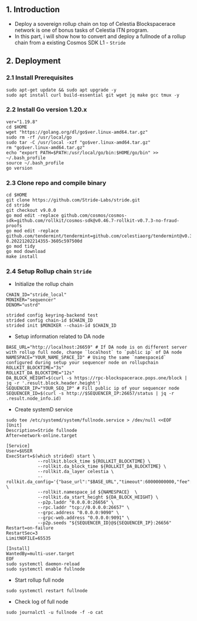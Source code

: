 ## 1. Introduction
- Deploy a sovereign rollup chain on top of Celestia Blockspacerace network is one of bonus tasks of Celestia ITN program.
- In this part, i will show how to convert and deploy a fullnode of a rollup chain from a existing Cosmos SDK L1 - `Stride` 

## 2. Deployment
### 2.1 Install Prerequisites
```
sudo apt-get update && sudo apt upgrade -y
sudo apt install curl build-essential git wget jq make gcc tmux -y
```

### 2.2 Install Go version 1.20.x
```
ver="1.19.8"
cd $HOME
wget "https://golang.org/dl/go$ver.linux-amd64.tar.gz"
sudo rm -rf /usr/local/go
sudo tar -C /usr/local -xzf "go$ver.linux-amd64.tar.gz"
rm "go$ver.linux-amd64.tar.gz"
echo "export PATH=$PATH:/usr/local/go/bin:$HOME/go/bin" >> ~/.bash_profile
source ~/.bash_profile
go version
```

### 2.3 Clone repo and compile binary 
```
cd $HOME
git clone https://github.com/Stride-Labs/stride.git
cd stride
git checkout v9.0.0
go mod edit -replace github.com/cosmos/cosmos-sdk=github.com/rollkit/cosmos-sdk@v0.46.7-rollkit-v0.7.3-no-fraud-proofs
go mod edit -replace github.com/tendermint/tendermint=github.com/celestiaorg/tendermint@v0.34.22-0.20221202214355-3605c597500d
go mod tidy
go mod download
make install
```

### 2.4 Setup Rollup chain `Stride`
- Initialize the rollup chain
```
CHAIN_ID="stride_local"
MONIKER="sequencer"
DENOM="ustrd"

strided config keyring-backend test
strided config chain-id $CHAIN_ID
strided init $MONIKER --chain-id $CHAIN_ID
```

- Setup information related to DA node
```
BASE_URL="http://localhost:26659" # If DA node is on different server with rollup full node, change `localhost` to `public ip` of DA node
NAMESPACE="YOUR_NAME_SPACE_ID" # Using the same `namespaceid` configured during setup your sequencer node on rollupchain
ROLLKIT_BLOCKTIME="3s" 
ROLLKIT_DA_BLOCKTIME="12s"
DA_BLOCK_HEIGHT=$(curl -s https://rpc-blockspacerace.pops.one/block | jq -r '.result.block.header.height')
SEQUENCER_IP="YOUR_SEQ_IP" # Fill public ip of your sequencer node
SEQUENCER_ID=$(curl -s http://$SEQUENCER_IP:26657/status | jq -r .result.node_info.id)
```

- Create systemD service
```
sudo tee /etc/systemd/system/fullnode.service > /dev/null <<EOF
[Unit]
Description=Stride fullnode
After=network-online.target

[Service]
User=$USER
ExecStart=$(which strided) start \
            --rollkit.block_time ${ROLLKIT_BLOCKTIME} \
            --rollkit.da_block_time ${ROLLKIT_DA_BLOCKTIME} \
            --rollkit.da_layer celestia \
            --rollkit.da_config='{"base_url":"$BASE_URL","timeout":60000000000,"fee":100,"gas_limit":100000}' \
            --rollkit.namespace_id ${NAMESPACE}  \
            --rollkit.da_start_height ${DA_BLOCK_HEIGHT} \
            --p2p.laddr "0.0.0.0:26656" \
            --rpc.laddr "tcp://0.0.0.0:26657" \
            --grpc.address "0.0.0.0:9090" \
            --grpc-web.address "0.0.0.0:9091" \
            --p2p.seeds "${SEQUENCER_ID}@${SEQUENCER_IP}:26656"
Restart=on-failure
RestartSec=3
LimitNOFILE=65535

[Install]
WantedBy=multi-user.target
EOF
sudo systemctl daemon-reload
sudo systemctl enable fullnode
```

- Start rollup full node
```
sudo systemctl restart fullnode
```

- Check log of full node
```
sudo journalctl -u fullnode -f -o cat
```
